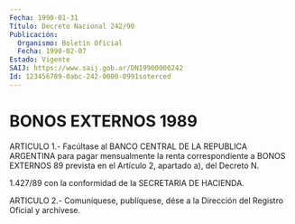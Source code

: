 ```yaml
---
Fecha: 1990-01-31
Título: Decreto Nacional 242/90
Publicación:
  Organismo: Boletín Oficial
  Fecha: 1990-02-07
Estado: Vigente
SAIJ: https://www.saij.gob.ar/DN19900000242
Id: 123456789-0abc-242-0000-0991soterced
---
```

# BONOS EXTERNOS 1989

<a id="1"></a>
ARTICULO  1.-  Facúltase  al  BANCO  CENTRAL  DE  LA REPUBLICA ARGENTINA para pagar mensualmente la renta correspondiente  a BONOS EXTERNOS 89 prevista en el Artículo 2, apartado a), del Decreto  N.

1.427/89    con  la  conformidad  de  la  SECRETARIA  DE  HACIENDA.

<a id="2"></a>
ARTICULO  2.- Comuníquese, publíquese, dése a la Dirección del Registro Oficial y archívese.